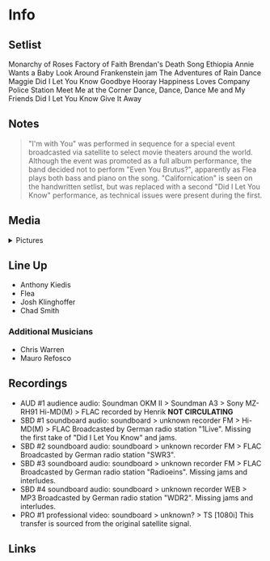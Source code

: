 # Info

## Setlist

Monarchy of Roses
Factory of Faith
Brendan's Death Song
Ethiopia
Annie Wants a Baby
Look Around
Frankenstein jam
The Adventures of Rain Dance Maggie
Did I Let You Know
Goodbye Hooray
Happiness Loves Company
Police Station
Meet Me at the Corner
Dance, Dance, Dance
Me and My Friends
Did I Let You Know
Give It Away

## Notes

> "I'm with You" was performed in sequence for a special event broadcasted via satellite to select movie theaters around the world. Although the event was promoted as a full album performance, the band decided not to perform "Even You Brutus?", apparently as Flea plays both bass and piano on the song. "Californication" is seen on the handwritten setlist, but was replaced with a second "Did I Let You Know" performance, as technical issues were present during the first.

## Media 

<details>
  <summary>Pictures</summary>
  <!--<img alt="Setlist" title="Setlist" src="_.jpg" height="200" />
  <img alt="Flyer" title="Flyer" src="_.jpg" height="200" />-->
</details>

## Line Up

* Anthony Kiedis
* Flea
* Josh Klinghoffer
* Chad Smith

### Additional Musicians

* Chris Warren  
* Mauro Refosco

## Recordings

* AUD #1 audience audio: Soundman OKM II > Soundman A3 > Sony MZ-RH91 Hi-MD(M) > FLAC recorded by Henrik **NOT CIRCULATING**
* SBD #1 soundboard audio: soundboard > unknown recorder FM > Hi-MD(M) > FLAC Broadcasted by German radio station "1Live". Missing the first take of "Did I Let You Know" and jams.
* SBD #2 soundboard audio: soundboard > unknown recorder FM > FLAC Broadcasted by German radio station "SWR3".  
* SBD #3 soundboard audio: soundboard > unknown recorder FM > FLAC Broadcasted by German radio station "Radioeins". Missing jams and interludes.  
* SBD #4 soundboard audio: soundboard > unknown recorder WEB > MP3 Broadcasted by German radio station "WDR2". Missing jams and interludes.  
* PRO #1 professional video: soundboard > unknown? > TS [1080i] This transfer is sourced from the original satellite signal.

## Links